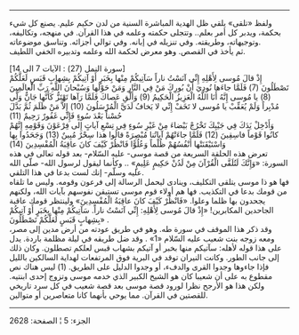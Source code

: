 ------------------------------------------------------------------------

ولفظ «تلقى» يلقي ظل الهدية المباشرة السنية من لدن حكيم عليم. يصنع كل شيء
بحكمة، ويدبر كل أمر بعلم.. وتتجلى حكمته وعلمه في هذا القرآن. في منهجه،
وتكاليفه، وتوجيهاته، وطريقته. وفي تنزيله في إبانه. وفي توالي أجزائه.
وتناسق موضوعاته.  
ثم يأخذ في القصص. وهو معرض لحكمة الله وعلمه وتدبيره الخفي اللطيف.  
  
\[سورة النمل (27) : الآيات 7 الى 14\]  
إِذْ قالَ مُوسى لِأَهْلِهِ إِنِّي آنَسْتُ ناراً سَآتِيكُمْ مِنْها بِخَبَرٍ أَوْ آتِيكُمْ بِشِهابٍ قَبَسٍ
لَعَلَّكُمْ تَصْطَلُونَ (7) فَلَمَّا جاءَها نُودِيَ أَنْ بُورِكَ مَنْ فِي النَّارِ وَمَنْ حَوْلَها وَسُبْحانَ
اللَّهِ رَبِّ الْعالَمِينَ (8) يا مُوسى إِنَّهُ أَنَا اللَّهُ الْعَزِيزُ الْحَكِيمُ (9) وَأَلْقِ عَصاكَ
فَلَمَّا رَآها تَهْتَزُّ كَأَنَّها جَانٌّ وَلَّى مُدْبِراً وَلَمْ يُعَقِّبْ يا مُوسى لا تَخَفْ إِنِّي لا يَخافُ
لَدَيَّ الْمُرْسَلُونَ (10) إِلاَّ مَنْ ظَلَمَ ثُمَّ بَدَّلَ حُسْناً بَعْدَ سُوءٍ فَإِنِّي غَفُورٌ رَحِيمٌ (11)  
وَأَدْخِلْ يَدَكَ فِي جَيْبِكَ تَخْرُجْ بَيْضاءَ مِنْ غَيْرِ سُوءٍ فِي تِسْعِ آياتٍ إِلى فِرْعَوْنَ وَقَوْمِهِ إِنَّهُمْ
كانُوا قَوْماً فاسِقِينَ (12) فَلَمَّا جاءَتْهُمْ آياتُنا مُبْصِرَةً قالُوا هذا سِحْرٌ مُبِينٌ (13)
وَجَحَدُوا بِها وَاسْتَيْقَنَتْها أَنْفُسُهُمْ ظُلْماً وَعُلُوًّا فَانْظُرْ كَيْفَ كانَ عاقِبَةُ الْمُفْسِدِينَ
(14)  
تعرض هذه الحلقة السريعة من قصة موسى- عليه السّلام- بعد قوله تعالى في هذه
السورة: «وَإِنَّكَ لَتُلَقَّى الْقُرْآنَ مِنْ لَدُنْ حَكِيمٍ عَلِيمٍ» .. وكأنما ليقول لرسول الله-
صلّى الله عليه وسلّم- إنك لست بدعا في هذا التلقي.  
فها هو ذا موسى يتلقى التكليف، وينادى ليحمل الرسالة إلى فرعون وقومه. وليس
ما تلقاه من قومك بدعا في التكذيب. فها هم أولاء قوم موسى تستيقن نفوسهم
بآيات الله، ولكنهم يجحدون بها ظلما وعلوا. «فَانْظُرْ كَيْفَ كانَ عاقِبَةُ الْمُفْسِدِينَ»
ولينتظر قومك عاقبة الجاحدين المكابرين! «إِذْ قالَ مُوسى لِأَهْلِهِ: إِنِّي آنَسْتُ
ناراً. سَآتِيكُمْ مِنْها بِخَبَرٍ أَوْ آتِيكُمْ بِشِهابٍ قَبَسٍ لَعَلَّكُمْ تَصْطَلُونَ» .  
وقد ذكر هذا الموقف في سورة طه. وهو في طريق عودته من أرض مدين إلى مصر،
ومعه زوجه بنت شعيب عليه السّلام «1» . وقد ضل طريقه في ليلة مظلمة باردة.
يدل على هذا قوله لأهله: سآتيكم منها بخبر أو آتيكم بشهاب قبس لعلكم
تصطلون. وكان ذلك إلى جانب الطور. وكانت النيران توقد في البرية فوق
المرتفعات لهداية السالكين بالليل فإذا جاءوها وجدوا القرى والدفء، أو
وجدوا الدليل على الطريق. (1) ليس هناك نص مقطوع به على أن شعيبا كان هو
الشيخ الكبير الذي خدمه موسى وتزوج إحدى ابنتيه. ولكن هذا هو الأرجح نظرا
لورود قصة موسى بعد قصة شعيب في كل سرد تاريخي للقصتين في القرآن. مما يوحي
بأنهما كانا متعاصرين أو متوالين.

------------------------------------------------------------------------

الجزء: 5 ¦ الصفحة: 2628
